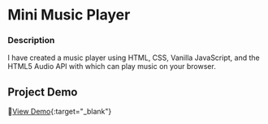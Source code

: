 # Mini Music Player

### Description
I have created a music player using HTML, CSS, Vanilla JavaScript, and the HTML5 Audio API with which can play music on your browser.

## Project Demo
🚀[View Demo](https://boombox-music-player.netlify.app/){:target="_blank"}


